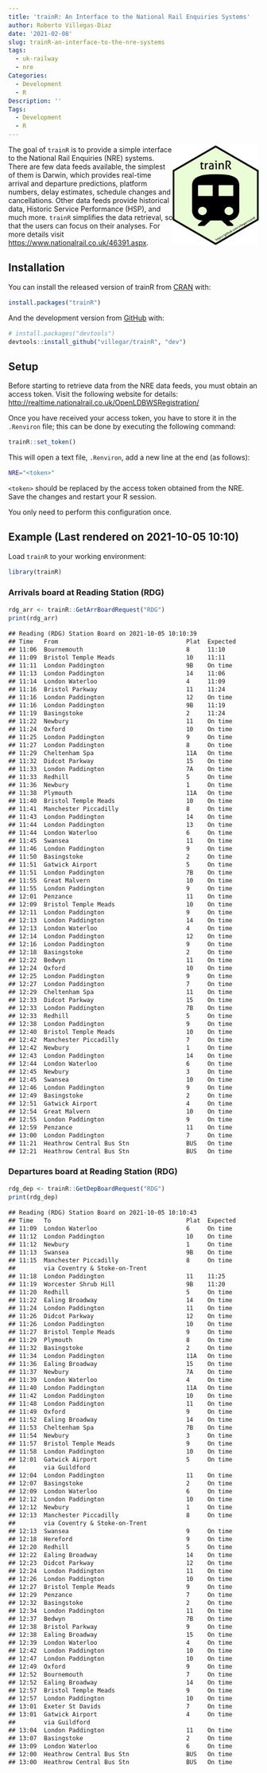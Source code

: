 ```yaml
---
title: 'trainR: An Interface to the National Rail Enquiries Systems'
author: Roberto Villegas-Diaz
date: '2021-02-08'
slug: trainR-an-interface-to-the-nre-systems
tags:
  - uk-railway
  - nre
Categories:
  - Development
  - R
Description: ''
Tags:
  - Development
  - R
---
```


<img src="https://raw.githubusercontent.com/villegar/trainR/main/inst/images/logo.png" alt="logo" align="right" height=200px/>

The goal of `trainR` is to provide a simple interface to the 
National Rail Enquiries (NRE) systems. There are few data feeds 
available, the simplest of them is Darwin, which provides real-time 
arrival and departure predictions, platform numbers, delay estimates, 
schedule changes and cancellations. Other data feeds provide historical 
data, Historic Service Performance (HSP), and much more. `trainR` 
simplifies the data retrieval, so that the users can focus on their 
analyses. For more details visit 
https://www.nationalrail.co.uk/46391.aspx.

## Installation

You can install the released version of trainR from [CRAN](https://CRAN.R-project.org) with:

``` r
install.packages("trainR")
```

And the development version from [GitHub](https://github.com/) with:

``` r
# install.packages("devtools")
devtools::install_github("villegar/trainR", "dev")
```

## Setup
Before starting to retrieve data from the NRE data feeds, you must obtain an access token. 
Visit the following website for details: http://realtime.nationalrail.co.uk/OpenLDBWSRegistration/

Once you have received your access token, you have to store it in the `.Renviron` file; this can be 
done by executing the following command:


```r
trainR::set_token()
```

This will open a text file, `.Renviron`, add a new line at the end (as follows):

```bash
NRE="<token>"
```

`<token>` should be replaced by the access token obtained from the NRE. Save the changes and restart 
your R session.

You only need to perform this configuration once.

## Example (Last rendered on 2021-10-05 10:10)

Load `trainR` to your working environment:

```r
library(trainR)
```

### Arrivals board at Reading Station (RDG)


```r
rdg_arr <- trainR::GetArrBoardRequest("RDG")
print(rdg_arr)
```

```
## Reading (RDG) Station Board on 2021-10-05 10:10:39
## Time   From                                    Plat  Expected
## 11:06  Bournemouth                             8     11:10
## 11:09  Bristol Temple Meads                    10    11:11
## 11:11  London Paddington                       9B    On time
## 11:13  London Paddington                       14    11:06
## 11:14  London Waterloo                         4     11:09
## 11:16  Bristol Parkway                         11    11:24
## 11:16  London Paddington                       12    On time
## 11:16  London Paddington                       9B    11:19
## 11:19  Basingstoke                             2     11:24
## 11:22  Newbury                                 11    On time
## 11:24  Oxford                                  10    On time
## 11:25  London Paddington                       9     On time
## 11:27  London Paddington                       8     On time
## 11:29  Cheltenham Spa                          11A   On time
## 11:32  Didcot Parkway                          15    On time
## 11:33  London Paddington                       7A    On time
## 11:33  Redhill                                 5     On time
## 11:36  Newbury                                 1     On time
## 11:38  Plymouth                                11A   On time
## 11:40  Bristol Temple Meads                    10    On time
## 11:41  Manchester Piccadilly                   8     On time
## 11:43  London Paddington                       14    On time
## 11:44  London Paddington                       13    On time
## 11:44  London Waterloo                         6     On time
## 11:45  Swansea                                 11    On time
## 11:46  London Paddington                       9     On time
## 11:50  Basingstoke                             2     On time
## 11:51  Gatwick Airport                         5     On time
## 11:51  London Paddington                       7B    On time
## 11:55  Great Malvern                           10    On time
## 11:55  London Paddington                       9     On time
## 12:01  Penzance                                11    On time
## 12:09  Bristol Temple Meads                    10    On time
## 12:11  London Paddington                       9     On time
## 12:13  London Paddington                       14    On time
## 12:13  London Waterloo                         4     On time
## 12:14  London Paddington                       12    On time
## 12:16  London Paddington                       9     On time
## 12:18  Basingstoke                             2     On time
## 12:22  Bedwyn                                  11    On time
## 12:24  Oxford                                  10    On time
## 12:25  London Paddington                       9     On time
## 12:27  London Paddington                       7     On time
## 12:29  Cheltenham Spa                          11    On time
## 12:33  Didcot Parkway                          15    On time
## 12:33  London Paddington                       7B    On time
## 12:33  Redhill                                 5     On time
## 12:38  London Paddington                       9     On time
## 12:40  Bristol Temple Meads                    10    On time
## 12:42  Manchester Piccadilly                   7     On time
## 12:42  Newbury                                 1     On time
## 12:43  London Paddington                       14    On time
## 12:44  London Waterloo                         6     On time
## 12:45  Newbury                                 3     On time
## 12:45  Swansea                                 10    On time
## 12:46  London Paddington                       9     On time
## 12:49  Basingstoke                             2     On time
## 12:51  Gatwick Airport                         4     On time
## 12:54  Great Malvern                           10    On time
## 12:55  London Paddington                       9     On time
## 12:59  Penzance                                11    On time
## 13:00  London Paddington                       7     On time
## 11:21  Heathrow Central Bus Stn                BUS   On time
## 12:21  Heathrow Central Bus Stn                BUS   On time
```

### Departures board at Reading Station (RDG)


```r
rdg_dep <- trainR::GetDepBoardRequest("RDG")
print(rdg_dep)
```

```
## Reading (RDG) Station Board on 2021-10-05 10:10:43
## Time   To                                      Plat  Expected
## 11:09  London Waterloo                         6     On time
## 11:12  London Paddington                       10    On time
## 11:12  Newbury                                 1     On time
## 11:13  Swansea                                 9B    On time
## 11:15  Manchester Piccadilly                   8     On time
##        via Coventry & Stoke-on-Trent           
## 11:18  London Paddington                       11    11:25
## 11:19  Worcester Shrub Hill                    9B    11:20
## 11:20  Redhill                                 5     On time
## 11:22  Ealing Broadway                         14    On time
## 11:24  London Paddington                       11    On time
## 11:26  Didcot Parkway                          12    On time
## 11:26  London Paddington                       10    On time
## 11:27  Bristol Temple Meads                    9     On time
## 11:29  Plymouth                                8     On time
## 11:32  Basingstoke                             2     On time
## 11:34  London Paddington                       11A   On time
## 11:36  Ealing Broadway                         15    On time
## 11:37  Newbury                                 7A    On time
## 11:39  London Waterloo                         4     On time
## 11:40  London Paddington                       11A   On time
## 11:42  London Paddington                       10    On time
## 11:48  London Paddington                       11    On time
## 11:49  Oxford                                  9     On time
## 11:52  Ealing Broadway                         14    On time
## 11:53  Cheltenham Spa                          7B    On time
## 11:54  Newbury                                 3     On time
## 11:57  Bristol Temple Meads                    9     On time
## 11:58  London Paddington                       10    On time
## 12:01  Gatwick Airport                         5     On time
##        via Guildford                           
## 12:04  London Paddington                       11    On time
## 12:07  Basingstoke                             2     On time
## 12:09  London Waterloo                         6     On time
## 12:12  London Paddington                       10    On time
## 12:12  Newbury                                 1     On time
## 12:13  Manchester Piccadilly                   8     On time
##        via Coventry & Stoke-on-Trent           
## 12:13  Swansea                                 9     On time
## 12:18  Hereford                                9     On time
## 12:20  Redhill                                 5     On time
## 12:22  Ealing Broadway                         14    On time
## 12:23  Didcot Parkway                          12    On time
## 12:24  London Paddington                       11    On time
## 12:26  London Paddington                       10    On time
## 12:27  Bristol Temple Meads                    9     On time
## 12:29  Penzance                                7     On time
## 12:32  Basingstoke                             2     On time
## 12:34  London Paddington                       11    On time
## 12:37  Bedwyn                                  7B    On time
## 12:38  Bristol Parkway                         9     On time
## 12:38  Ealing Broadway                         15    On time
## 12:39  London Waterloo                         4     On time
## 12:42  London Paddington                       10    On time
## 12:47  London Paddington                       10    On time
## 12:49  Oxford                                  9     On time
## 12:52  Bournemouth                             7     On time
## 12:52  Ealing Broadway                         14    On time
## 12:57  Bristol Temple Meads                    9     On time
## 12:57  London Paddington                       10    On time
## 13:01  Exeter St Davids                        7     On time
## 13:01  Gatwick Airport                         4     On time
##        via Guildford                           
## 13:04  London Paddington                       11    On time
## 13:07  Basingstoke                             2     On time
## 13:09  London Waterloo                         6     On time
## 12:00  Heathrow Central Bus Stn                BUS   On time
## 13:00  Heathrow Central Bus Stn                BUS   On time
```
